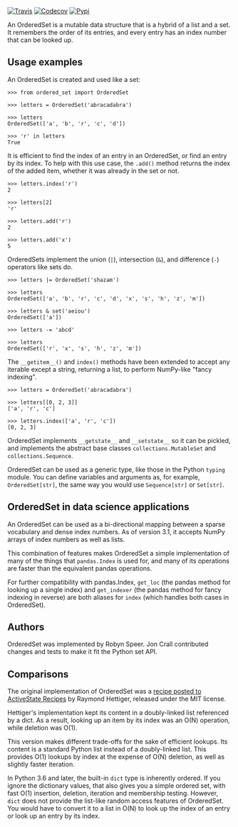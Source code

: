 [![Travis](https://img.shields.io/travis/LuminosoInsight/ordered-set/master.svg?label=Travis%20CI)](https://travis-ci.org/LuminosoInsight/ordered-set)
[![Codecov](https://codecov.io/github/LuminosoInsight/ordered-set/badge.svg?branch=master&service=github)](https://codecov.io/github/LuminosoInsight/ordered-set?branch=master)
[![Pypi](https://img.shields.io/pypi/v/ordered-set.svg)](https://pypi.python.org/pypi/ordered-set)

An OrderedSet is a mutable data structure that is a hybrid of a list and a set.
It remembers the order of its entries, and every entry has an index number that
can be looked up.

## Usage examples

An OrderedSet is created and used like a set:

    >>> from ordered_set import OrderedSet

    >>> letters = OrderedSet('abracadabra')

    >>> letters
    OrderedSet(['a', 'b', 'r', 'c', 'd'])

    >>> 'r' in letters
    True

It is efficient to find the index of an entry in an OrderedSet, or find an
entry by its index. To help with this use case, the `.add()` method returns
the index of the added item, whether it was already in the set or not.

    >>> letters.index('r')
    2

    >>> letters[2]
    'r'

    >>> letters.add('r')
    2

    >>> letters.add('x')
    5

OrderedSets implement the union (`|`), intersection (`&`), and difference (`-`)
operators like sets do.

    >>> letters |= OrderedSet('shazam')

    >>> letters
    OrderedSet(['a', 'b', 'r', 'c', 'd', 'x', 's', 'h', 'z', 'm'])

    >>> letters & set('aeiou')
    OrderedSet(['a'])

    >>> letters -= 'abcd'

    >>> letters
    OrderedSet(['r', 'x', 's', 'h', 'z', 'm'])

The `__getitem__()` and `index()` methods have been extended to accept any
iterable except a string, returning a list, to perform NumPy-like "fancy
indexing".

    >>> letters = OrderedSet('abracadabra')

    >>> letters[[0, 2, 3]]
    ['a', 'r', 'c']

    >>> letters.index(['a', 'r', 'c'])
    [0, 2, 3]

OrderedSet implements `__getstate__` and `__setstate__` so it can be pickled,
and implements the abstract base classes `collections.MutableSet` and
`collections.Sequence`.

OrderedSet can be used as a generic type, like those in the Python `typing`
module. You can define variables and arguments as, for example,
`OrderedSet[str]`, the same way you would use `Sequence[str]` or `Set[str]`.


## OrderedSet in data science applications

An OrderedSet can be used as a bi-directional mapping between a sparse
vocabulary and dense index numbers. As of version 3.1, it accepts NumPy arrays
of index numbers as well as lists.

This combination of features makes OrderedSet a simple implementation of many
of the things that `pandas.Index` is used for, and many of its operations are
faster than the equivalent pandas operations.

For further compatibility with pandas.Index, `get_loc` (the pandas method for
looking up a single index) and `get_indexer` (the pandas method for fancy
indexing in reverse) are both aliases for `index` (which handles both cases
in OrderedSet).


## Authors

OrderedSet was implemented by Robyn Speer. Jon Crall contributed changes and
tests to make it fit the Python set API.


## Comparisons

The original implementation of OrderedSet was a [recipe posted to ActiveState
Recipes][recipe] by Raymond Hettiger, released under the MIT license.

[recipe]: https://code.activestate.com/recipes/576694-orderedset/

Hettiger's implementation kept its content in a doubly-linked list referenced by a
dict. As a result, looking up an item by its index was an O(N) operation, while
deletion was O(1).

This version makes different trade-offs for the sake of efficient lookups. Its
content is a standard Python list instead of a doubly-linked list. This
provides O(1) lookups by index at the expense of O(N) deletion, as well as
slightly faster iteration.

In Python 3.6 and later, the built-in `dict` type is inherently ordered. If you
ignore the dictionary values, that also gives you a simple ordered set, with
fast O(1) insertion, deletion, iteration and membership testing. However, `dict`
does not provide the list-like random access features of OrderedSet. You
would have to convert it to a list in O(N) to look up the index of an entry or
look up an entry by its index.
